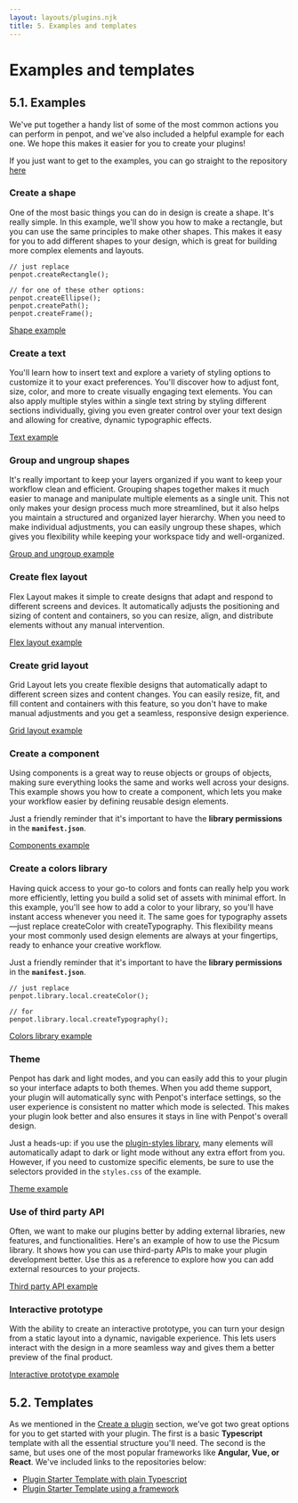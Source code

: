 ```yaml
---
layout: layouts/plugins.njk
title: 5. Examples and templates
---
```


# Examples and templates

## 5.1. Examples

We've put together a handy list of some of the most common actions you can perform in penpot, and we've also included a helpful example for each one. We hope this makes it easier for you to create your plugins!

<p class="advice">
If you just want to get to the examples, you can go straight to the repository <a target="_blank" href="https://github.com/penpot/penpot-plugins-samples/tree/main">here</a>
</p>

### Create a shape

One of the most basic things you can do in design is create a shape. It's really simple. In this example, we'll show you how to make a rectangle, but you can use the same principles to make other shapes. This makes it easy for you to add different shapes to your design, which is great for building more complex elements and layouts.

```
// just replace
penpot.createRectangle();

// for one of these other options:
penpot.createEllipse();
penpot.createPath();
penpot.createFrame();
```

<a target="_blank" href="https://github.com/penpot/penpot-plugins-samples/tree/main/create-shape">Shape example</a>

### Create a text

You'll learn how to insert text and explore a variety of styling options to customize it to your exact preferences. You'll discover how to adjust font, size, color, and more to create visually engaging text elements. You can also apply multiple styles within a single text string by styling different sections individually, giving you even greater control over your text design and allowing for creative, dynamic typographic effects.

<a target="_blank" href="https://github.com/penpot/penpot-plugins-samples/tree/main/create-text">Text example</a>

### Group and ungroup shapes

It's really important to keep your layers organized if you want to keep your workflow clean and efficient. Grouping shapes together makes it much easier to manage and manipulate multiple elements as a single unit. This not only makes your design process much more streamlined, but it also helps you maintain a structured and organized layer hierarchy. When you need to make individual adjustments, you can easily ungroup these shapes, which gives you flexibility while keeping your workspace tidy and well-organized.

<a target="_blank" href="https://github.com/penpot/penpot-plugins-samples/tree/main/group-ungroup">Group and ungroup example</a>

### Create flex layout

Flex Layout makes it simple to create designs that adapt and respond to different screens and devices. It automatically adjusts the positioning and sizing of content and containers, so you can resize, align, and distribute elements without any manual intervention.

<a target="_blank" href="https://github.com/penpot/penpot-plugins-samples/tree/main/create-flexlayout">Flex layout example</a>

### Create grid layout

Grid Layout lets you create flexible designs that automatically adapt to different screen sizes and content changes. You can easily resize, fit, and fill content and containers with this feature, so you don't have to make manual adjustments and you get a seamless, responsive design experience.

<a target="_blank" href="https://github.com/penpot/penpot-plugins-samples/tree/main/create-gridlayout">Grid layout example</a>

### Create a component

Using components is a great way to reuse objects or groups of objects, making sure everything looks the same and works well across your designs. This example shows you how to create a component, which lets you make your workflow easier by defining reusable design elements.

<p class="advice">
Just a friendly reminder that it's important to have the <b>library permissions</b> in the <code><strong>manifest.json</strong></code>.
</p>

<a target="_blank" href="https://github.com/penpot/penpot-plugins-samples/tree/main/components-library">Components example</a>

### Create a colors library

Having quick access to your go-to colors and fonts can really help you work more efficiently, letting you build a solid set of assets with minimal effort. In this example, you'll see how to add a color to your library, so you'll have instant access whenever you need it. The same goes for typography assets—just replace createColor with createTypography. This flexibility means your most commonly used design elements are always at your fingertips, ready to enhance your creative workflow.

<p class="advice">
Just a friendly reminder that it's important to have the <b>library permissions</b> in the <code><strong>manifest.json</strong></code>.
</p>

```
// just replace
penpot.library.local.createColor();

// for
penpot.library.local.createTypography();
```

<a target="_blank" href="https://github.com/penpot/penpot-plugins-samples/tree/main/colors-library">Colors library example</a>

### Theme

Penpot has dark and light modes, and you can easily add this to your plugin so your interface adapts to both themes. When you add theme support, your plugin will automatically sync with Penpot's interface settings, so the user experience is consistent no matter which mode is selected. This makes your plugin look better and also ensures it stays in line with Penpot's overall design.

Just a heads-up: if you use the <a target="_blank" href="https://penpot-plugins-styles.pages.dev/">plugin-styles library</a>, many elements will automatically adapt to dark or light mode without any extra effort from you. However, if you need to customize specific elements, be sure to use the selectors provided in the `styles.css` of the example.

<a target="_blank" href="https://github.com/penpot/penpot-plugins-samples/tree/main/theme">Theme example</a>

### Use of third party API

Often, we want to make our plugins better by adding external libraries, new features, and functionalities. Here's an example of how to use the Picsum library. It shows how you can use third-party APIs to make your plugin development better. Use this as a reference to explore how you can add external resources to your projects.

<a target="_blank" href="https://github.com/penpot/penpot-plugins-samples/tree/main/third-party-api">Third party API example</a>

### Interactive prototype

With the ability to create an interactive prototype, you can turn your design from a static layout into a dynamic, navigable experience. This lets users interact with the design in a more seamless way and gives them a better preview of the final product.

<a target="_blank" href="https://github.com/penpot/penpot-plugins-samples/tree/main/create-interactive-prototype">Interactive prototype example</a>

## 5.2. Templates

As we mentioned in the <a target="_blank" href="/plugins/create-a-plugin/">Create a plugin</a> section, we've got two great options for you to get started with your plugin.
The first is a basic **Typescript** template with all the essential structure you'll need.
The second is the same, but uses one of the most popular frameworks like **Angular, Vue, or React**. We've included links to the repositories below:

- <a target="_blank" href="https://github.com/penpot/penpot-plugin-starter-template">Plugin Starter Template with plain Typescript</a><br>
- <a target="_blank" href="https://github.com/penpot/plugin-examples">Plugin Starter Template using a framework</a>
